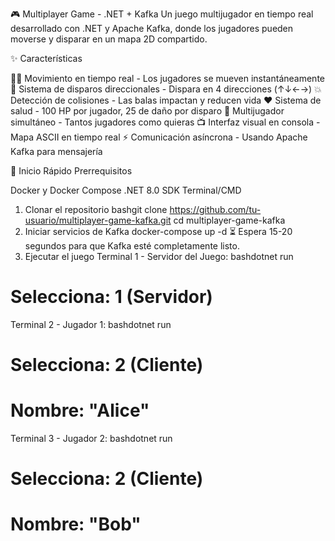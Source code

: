 🎮 Multiplayer Game - .NET + Kafka
Un juego multijugador en tiempo real desarrollado con .NET y Apache Kafka, donde los jugadores pueden moverse y disparar en un mapa 2D compartido.

✨ Características

🏃‍♂️ Movimiento en tiempo real - Los jugadores se mueven instantáneamente
🔫 Sistema de disparos direccionales - Dispara en 4 direcciones (↑↓←→)
💥 Detección de colisiones - Las balas impactan y reducen vida
❤️ Sistema de salud - 100 HP por jugador, 25 de daño por disparo
👥 Multijugador simultáneo - Tantos jugadores como quieras
📺 Interfaz visual en consola - Mapa ASCII en tiempo real
⚡ Comunicación asíncrona - Usando Apache Kafka para mensajería

🚀 Inicio Rápido
Prerrequisitos

Docker y Docker Compose
.NET 8.0 SDK
Terminal/CMD

1. Clonar el repositorio
bashgit clone https://github.com/tu-usuario/multiplayer-game-kafka.git
cd multiplayer-game-kafka
2. Iniciar servicios de Kafka
docker-compose up -d
⏳ Espera 15-20 segundos para que Kafka esté completamente listo.
3. Ejecutar el juego
Terminal 1 - Servidor del Juego:
bashdotnet run
# Selecciona: 1 (Servidor)
Terminal 2 - Jugador 1:
bashdotnet run
# Selecciona: 2 (Cliente)
# Nombre: "Alice"
Terminal 3 - Jugador 2:
bashdotnet run
# Selecciona: 2 (Cliente)  
# Nombre: "Bob"
